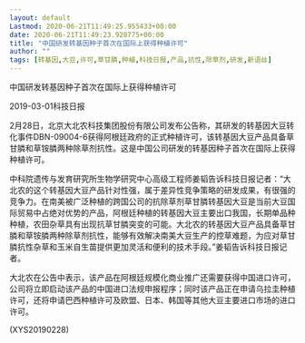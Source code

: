 ```yaml
---
layout: default
Lastmod: 2020-06-21T11:49:25.955433+00:00
date: 2020-06-21T11:49:23.928775+00:00
title: "中国研发转基因种子首次在国际上获得种植许可"
author: ""
tags: [转基因,大豆,许可,草甘膦,种植,科技日报,产品,抗性,除草剂,研发,新语丝]
---
```


中国研发转基因种子首次在国际上获得种植许可

2019-03-01科技日报

2月28日，北京大北农科技集团股份有限公司发布公告称，其研发的转基因大豆转化事件DBN-09004-6获得阿根廷政府的正式种植许可，该转基因大豆产品具备草甘膦和草铵膦两种除草剂抗性。这是中国公司研发的转基因种子首次在国际上获得种植许可。

中科院遗传与发育研究所生物学研究中心高级工程师姜韬告诉科技日报记者：“大北农的这个转基因大豆产品针对性强，属于差异性竞争策略的研发成果，有很强的竞争力。在南美被广泛种植的跨国公司的抗除草剂草甘膦转基因大豆是当前大豆国际贸易中占绝对优势的产品，阿根廷种植的转基因大豆主要出口我国，长期单品种种植，农田杂草具有出现抗草甘膦突变的可能。大北农的转基因大豆产品具备草甘膦和草铵膦两种除草剂抗性，能够有效解决南美大豆生产的控草难题，为应对草甘膦抗性杂草和玉米自生苗提供更加灵活和便利的技术手段。”姜韬告诉科技日报记者。

大北农在公告中表示，该产品在阿根廷规模化商业推广还需要获得中国进口许可，公司将立即启动该产品的中国进口法规申报程序；同时该产品正在申请乌拉圭种植许可，还将申请巴西种植许可及欧盟、日本、韩国等其他大豆主要进口市场的进口许可。

(XYS20190228)

